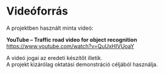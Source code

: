 # Videóforrás

A projektben használt minta videó:

**YouTube – Traffic road video for object recognition**  
https://www.youtube.com/watch?v=QuUxHIVUoaY

A videó jogai az eredeti készítőt illetik.  
A projekt kizárólag oktatási demonstráció céljából használja.
